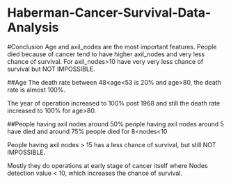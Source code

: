 # Haberman-Cancer-Survival-Data-Analysis

#Conclusion
Age and axil_nodes are the most important features.
People died because of cancer tend to have higher axil_nodes and very less chance of survival. For axil_nodes>10 have very very less chance of survival but NOT IMPOSSIBLE.

##Age
The death rate between 48<age<53 is 20% and age>80, the death rate is almost 100%.

The year of operation increased to 100% post 1968 and still the death rate increased to 100% for age>80.

##People having axil nodes around
50% people having axil nodes around 5 have died and around 75% people died for 8<nodes<10

People having axil nodes > 15 has a less chance of survival, but still NOT IMPOSSIBLE.

Mostly they do operations at early stage of cancer itself where Nodes detection value < 10, which increases the chance of survival.
